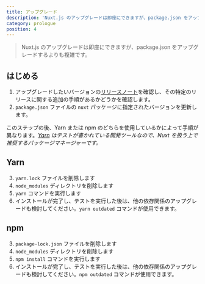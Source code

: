 ```yaml
---
title: アップグレード
description: 'Nuxt.js のアップグレードは即座にできますが、package.json をアップグレードするよりも複雑です。'
category: prologue
position: 4
---
```


> Nuxt.js のアップグレードは即座にできますが、package.json をアップグレードするよりも複雑です。

## はじめる

1. アップグレードしたいバージョンの[リリースノート](/guide/release-notes)を確認し、その特定のリリースに関する追加の手順があるかどうかを確認します。
2. `package.json` ファイルの `nuxt` パッケージに指定されたバージョンを更新します。

このステップの後、Yarn または npm のどちらを使用しているかによって手順が異なります。_[Yarn](https://yarnpkg.com/ja/docs/usage) はテストが書かれている開発ツールなので、Nuxt を扱う上で推奨するパッケージマネージャーです。_

## Yarn

3. `yarn.lock` ファイルを削除します
4. `node_modules` ディレクトリを削除します
5. `yarn` コマンドを実行します
6. インストールが完了し、テストを実行した後は、他の依存関係のアップグレードも検討してください。`yarn outdated` コマンドが使用できます。

## npm

3. `package-lock.json` ファイルを削除します
4. `node_modules` ディレクトリを削除します
5. `npm install` コマンドを実行します
6. インストールが完了し、テストを実行した後は、他の依存関係のアップグレードも検討してください。`npm outdated` コマンドが使用できます。
